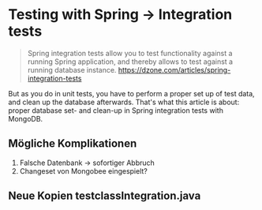 Testing with Spring -> Integration tests
===================

> Spring integration tests allow you to test functionality against a running Spring application, and thereby allows to test against a running database instance. 
<https://dzone.com/articles/spring-integration-tests>

But as you do in unit tests, you have to perform a proper set up of test data, and clean up the database afterwards. That's what this article is about: proper database set- and clean-up in Spring integration tests with MongoDB.


## Mögliche Komplikationen
1. Falsche Datenbank -> sofortiger Abbruch
2. Changeset von Mongobee eingespielt?

## Neue Kopien testclassIntegration.java